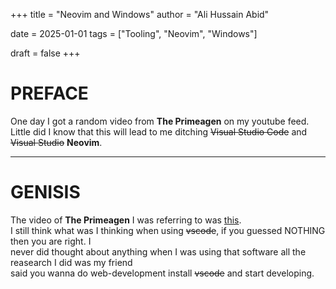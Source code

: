 +++
title = "Neovim and Windows"
author = "Ali Hussain Abid"

date = 2025-01-01
tags = ["Tooling", "Neovim", "Windows"]

draft = false
+++
# PREFACE
One day I got a random video from **The Primeagen** on my youtube feed. Little did
I know that this will lead to me ditching ~~Visual Studio Code~~ and ~~Visual Studio~~ **Neovim**.

---
# GENISIS
The video of **The Primeagen** I was referring to was [this](https://www.youtube.com/watch?v=w7i4amO_zaE).\
I still think what was I thinking when using ~~vscode~~, if you guessed NOTHING then you are right. I \
never did thought about anything when I was using that software all the reasearch I did was my friend \
said you wanna do web-development install ~~vscode~~ and start developing.
